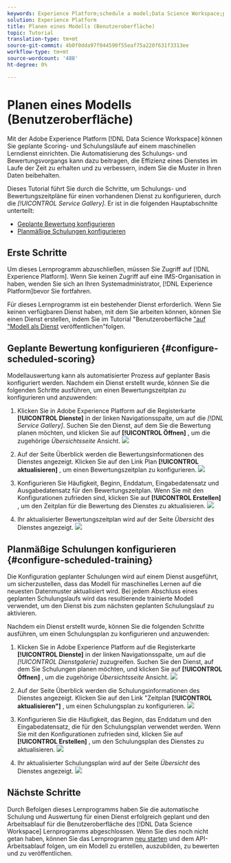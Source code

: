 ```yaml
---
keywords: Experience Platform;schedule a model;Data Science Workspace;popular topics
solution: Experience Platform
title: Planen eines Modells (Benutzeroberfläche)
topic: Tutorial
translation-type: tm+mt
source-git-commit: 4b0f0dda97f044590f55eaf75a220f631f3313ee
workflow-type: tm+mt
source-wordcount: '488'
ht-degree: 0%

---
```



# Planen eines Modells (Benutzeroberfläche)

Mit der Adobe Experience Platform [!DNL Data Science Workspace] können Sie geplante Scoring- und Schulungsläufe auf einem maschinellen Lerndienst einrichten. Die Automatisierung des Schulungs- und Bewertungsvorgangs kann dazu beitragen, die Effizienz eines Dienstes im Laufe der Zeit zu erhalten und zu verbessern, indem Sie die Muster in Ihren Daten beibehalten.

Dieses Tutorial führt Sie durch die Schritte, um Schulungs- und Bewertungszeitpläne für einen vorhandenen Dienst zu konfigurieren, durch die *[!UICONTROL Service Gallery]*. Er ist in die folgenden Hauptabschnitte unterteilt:

- [Geplante Bewertung konfigurieren](#configure-scheduled-scoring)
- [Planmäßige Schulungen konfigurieren](#configure-scheduled-training)

## Erste Schritte

Um dieses Lernprogramm abzuschließen, müssen Sie Zugriff auf [!DNL Experience Platform]. Wenn Sie keinen Zugriff auf eine IMS-Organisation in haben, wenden Sie sich an Ihren Systemadministrator, [!DNL Experience Platform]bevor Sie fortfahren.

Für dieses Lernprogramm ist ein bestehender Dienst erforderlich. Wenn Sie keinen verfügbaren Dienst haben, mit dem Sie arbeiten können, können Sie einen Dienst erstellen, indem Sie im Tutorial &quot;Benutzeroberfläche [&quot;auf &quot;Modell als Dienst](./publish-model-service-ui.md) veröffentlichen&quot;folgen.

## Geplante Bewertung konfigurieren {#configure-scheduled-scoring}

Modellauswertung kann als automatisierter Prozess auf geplanter Basis konfiguriert werden. Nachdem ein Dienst erstellt wurde, können Sie die folgenden Schritte ausführen, um einen Bewertungszeitplan zu konfigurieren und anzuwenden:

1. Klicken Sie in Adobe Experience Platform auf die Registerkarte **[!UICONTROL Dienste]** in der linken Navigationsspalte, um auf die *[!DNL Service Gallery]*. Suchen Sie den Dienst, auf dem Sie die Bewertung planen möchten, und klicken Sie auf **[!UICONTROL Öffnen]** , um die zugehörige *Übersichtsseite* Ansicht.
   ![](../images/models-recipes/schedule/click_to_open.png)

2. Auf der Seite Überblick werden die Bewertungsinformationen des Dienstes angezeigt. Klicken Sie auf den Link Plan **[!UICONTROL aktualisieren]** , um einen Bewertungszeitplan zu konfigurieren.
   ![](../images/models-recipes/schedule/service_overview_score.png)

3. Konfigurieren Sie Häufigkeit, Beginn, Enddatum, Eingabedatensatz und Ausgabedatensatz für den Bewertungszeitplan. Wenn Sie mit den Konfigurationen zufrieden sind, klicken Sie auf **[!UICONTROL Erstellen]** , um den Zeitplan für die Bewertung des Dienstes zu aktualisieren.
   ![](../images/models-recipes/schedule/14_configure_scoring_schedule.png)

4. Ihr aktualisierter Bewertungszeitplan wird auf der Seite *Übersicht* des Dienstes angezeigt.
   ![](../images/models-recipes/schedule/service_with_scoring_schedule.png)


## Planmäßige Schulungen konfigurieren {#configure-scheduled-training}

Die Konfiguration geplanter Schulungen wird auf einem Dienst ausgeführt, um sicherzustellen, dass das Modell für maschinelles Lernen auf die neuesten Datenmuster aktualisiert wird. Bei jedem Abschluss eines geplanten Schulungslaufs wird das resultierende trainierte Modell verwendet, um den Dienst bis zum nächsten geplanten Schulungslauf zu aktivieren.

Nachdem ein Dienst erstellt wurde, können Sie die folgenden Schritte ausführen, um einen Schulungsplan zu konfigurieren und anzuwenden:

1. Klicken Sie in Adobe Experience Platform auf die Registerkarte **[!UICONTROL Dienste]** in der linken Navigationsspalte, um auf die *[!UICONTROL Dienstgalerie]* zuzugreifen. Suchen Sie den Dienst, auf dem Sie Schulungen planen möchten, und klicken Sie auf **[!UICONTROL Öffnen]** , um die zugehörige *Übersichtsseite* Ansicht.
   ![](../images/models-recipes/schedule/click_to_open.png)

2. Auf der Seite Überblick werden die Schulungsinformationen des Dienstes angezeigt. Klicken Sie auf den Link &quot;Zeitplan **[!UICONTROL aktualisieren&quot;]** , um einen Schulungsplan zu konfigurieren.
   ![](../images/models-recipes/schedule/service_overview_train.png)

3. Konfigurieren Sie die Häufigkeit, das Beginn, das Enddatum und den Eingabedatensatz, die für den Schulungsplan verwendet werden. Wenn Sie mit den Konfigurationen zufrieden sind, klicken Sie auf **[!UICONTROL Erstellen]** , um den Schulungsplan des Dienstes zu aktualisieren.
   ![](../images/models-recipes/schedule/12_configure_training_schedule.png)

4. Ihr aktualisierter Schulungsplan wird auf der Seite *Übersicht* des Dienstes angezeigt.
   ![](../images/models-recipes/schedule/service_with_training_schedule.png)

## Nächste Schritte

Durch Befolgen dieses Lernprogramms haben Sie die automatische Schulung und Auswertung für einen Dienst erfolgreich geplant und den Arbeitsablauf für die Benutzeroberfläche des [!DNL Data Science Workspace] Lernprogramms abgeschlossen. Wenn Sie dies noch nicht getan haben, können Sie das Lernprogramm [neu starten](./create-retails-sales-dataset.md) und dem API-Arbeitsablauf folgen, um ein Modell zu erstellen, auszubilden, zu bewerten und zu veröffentlichen.
